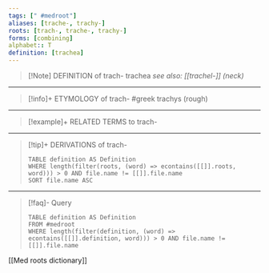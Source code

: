```yaml
---
tags: [" #medroot"]
aliases: [trache-, trachy-]
roots: [trach-, trache-, trachy-]
forms: [combining]
alphabet:: T
definition: [trachea]
---
```

>[!Note] DEFINITION of trach-
>trachea
>*see also: [[trachel-]] (neck)*
_____
>[!info]+ ETYMOLOGY of trach-
>#greek trachys (rough)
_____
>[!example]+ RELATED TERMS to trach-
>
_____
>[!tip]+ DERIVATIONS of trach-
>```dataview
>TABLE definition AS Definition 
>WHERE length(filter(roots, (word) => econtains([[]].roots, word))) > 0 AND file.name != [[]].file.name
>SORT file.name ASC
>```
___
>[!faq]- Query
>```dataview
>TABLE definition AS Definition
>FROM #medroot
>WHERE length(filter(definition, (word) => econtains([[]].definition, word))) > 0 AND file.name != [[]].file.name
>```

[[Med roots dictionary]]